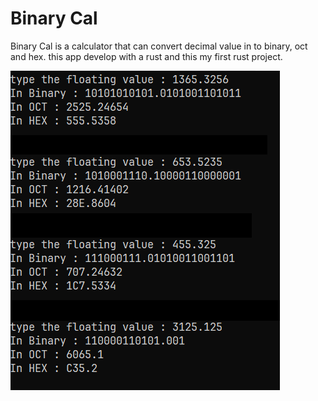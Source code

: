 # Binary Cal

Binary Cal is a calculator that can convert decimal value in to binary, oct and hex.
this app develop with a rust and this my first rust project.

![screen shot](https://raw.githubusercontent.com/zJasHeshz/Binary-Cal/main/ss.png)
